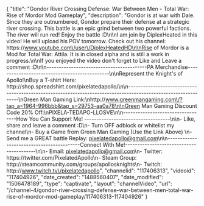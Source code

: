 {
    "title": "Gondor River Crossing Defense: War Between Men - Total War: Rise of Mordor Mod Gameplay",
    "description": "Gondor is at war with Dale.  Since they are outnumbered, Gondor prepare their defense at a strategic river crossing.  This battle is an epic grind between two powerful factions.  The river will run red!  Enjoy the battle :D\n\nI am join by DiplexHeated in this video!  He will upload his POV tomorrow.  Check out his channel: https:\/\/www.youtube.com\/user\/DiplexHeatedHD\n\nRise of Mordor is a Mod for Total War: Attila.  It is in closed alpha and is still a work in progress.\n\nIf you enjoyed the video don't forget to Like and Leave a comment :D\n\n-----------------------------------------PA Merchandise----------------------------------------------\n\nRepresent the Knight's of Apollo!\nBuy a T-shirt Here: http:\/\/shop.spreadshirt.com\/pixelatedapollo\/\n\n---------------------------------------------------------------------------------------------------------------\nGreen Man Gaming Link:\nhttp:\/\/www.greenmangaming.com\/?tap_a=1964-996bbb&tap_s=29753-aa0a78\n\nGreen Man Gaming Discount Code 20% Off:\nPIXELA-TEDAPO-LLOSVE\n\n----------------------------------How You Can Support Me! -----------------------------------\n\n- Like, share and leave a comment :D\n- Turn OFF adblock or whitelist my channel\n- Buy a Game from Green Man Gaming (Use the Link Above) \n- Send me a GREAT battle Replay: pixelatedapollo@gmail.com\n\n------------------------------------------Connect With Me!-----------------------------------------\n\n- Email: pixelatedapollo@gmail.com\n- Twitter: https:\/\/twitter.com\/PixelatedApollo\n- Steam Group:  http:\/\/steamcommunity.com\/groups\/apollosknights\n- Twitch: http:\/\/www.twitch.tv\/pixelatedapollo",
    "channelid": "117406313",
    "videoid": "117404926",
    "date_created": "1488560407",
    "date_modified": "1506478189",
    "type": "captivate",
    "layout": "channelVideo",
    "url": "\/channel-4\/gondor-river-crossing-defense-war-between-men-total-war-rise-of-mordor-mod-gameplay\/117406313-117404926"
}